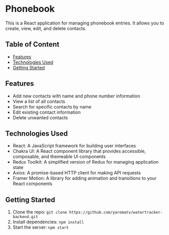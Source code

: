# Phonebook

This is a React application for managing phonebook entries. It allows you to create, view, edit, and delete contacts.

## Table of Content

- [Features](#features)
- [Technologies Used](#technologies-used)
- [Getting Started](#getting-started)

## Features

- Add new contacts with name and phone number information
- View a list of all contacts
- Search for specific contacts by name
- Edit existing contact information
- Delete unwanted contacts

## Technologies Used

- React: A JavaScript framework for building user interfaces
- Chakra UI: A React component library that provides accessible, composable, and themeable UI components
- Redux Toolkit: A simplified version of Redux for managing application state
- Axios: A promise-based HTTP client for making API requests
- Framer Motion: A library for adding animation and transitions to your React components

## Getting Started

1. Clone the repo: `git clone https://github.com/yaromatv/watertracker-backend.git`
2. Install dependencies: `npm install`
3. Start the server: `npm start`
